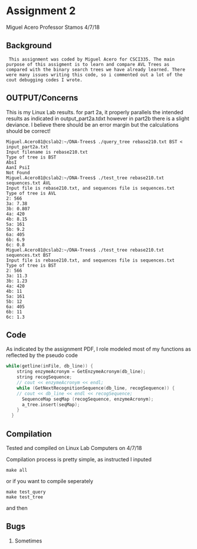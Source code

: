 # Assignment 2
Miguel Acero
Professor Stamos
4/7/18


## Background

     This assignment was coded by Miguel Acero for CSCI335. The main purpose of this assigment is to learn and compare AVL Trees as compared with the binary search trees we have already learned. There were many issues writing this code, so i commented out a lot of the cout debugging codes I wrote. 

## OUTPUT/Concerns
This is my Linux Lab results.
for part 2a, it properly parallels the intended results as indicated in output_part2a.tdxt
however in part2b there is a slight deviance. I believe there should be an error margin but
the calculations should be correct!

```
Miguel.Acero81@cslab2:~/DNA-Trees$ ./query_tree rebase210.txt BST < input_part2a.txt 
Input filename is rebase210.txt
Type of tree is BST
AbsI 
AanI PsiI 
Not Found
Miguel.Acero81@cslab2:~/DNA-Trees$ ./test_tree rebase210.txt sequences.txt AVL
Input file is rebase210.txt, and sequences file is sequences.txt
Type of tree is AVL
2: 566
3a: 7.38
3b: 0.807
4a: 420
4b: 8.15
5a: 161
5b: 9.2
6a: 405
6b: 6.9
6c: 0.8
Miguel.Acero81@cslab2:~/DNA-Trees$ ./test_tree rebase210.txt sequences.txt BST
Input file is rebase210.txt, and sequences file is sequences.txt
Type of tree is BST
2: 566
3a: 11.3
3b: 1.23
4a: 420
4b: 11
5a: 161
5b: 12
6a: 405
6b: 11
6c: 1.3
```

## Code
As indicated by the assignment PDF, I role modeled most of my functions as reflected by the pseudo code
```cpp
while(getline(inFile, db_line)) {
    string enzymeAcronym = GetEnzymeAcronym(db_line);
    string recogSequence;
    // cout << enzymeAcronym << endl;
    while (GetNextRecognitionSequence(db_line, recogSequence)) {
    // cout << db_line << endl << recogSequence;
      SequenceMap seqMap (recogSequence, enzymeAcronym);
      a_tree.insert(seqMap);
    }
  }
```

## Compilation

Tested and compiled on Linux Lab Computers on 4/7/18

Compilation process is pretty simple, as instructed I inputed
```
make all
```
or if you want to compile seperately
```
make test_query
make test_tree
```
and then 

## Bugs

1.  Sometimes